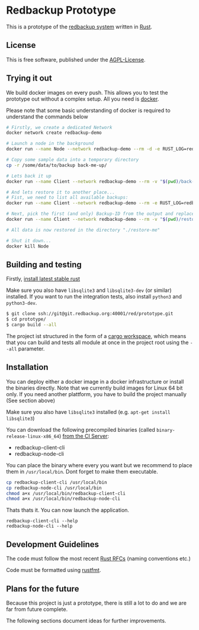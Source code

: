 # Redbackup Prototype

This is a prototype of the [redbackup system](https://www.redbackup.org/) written in [Rust](http://rust-lang.org/).

## License

This is free software, published under the [AGPL-License](https://www.gnu.org/licenses/agpl-3.0.en.html).

## Trying it out

We build docker images on every push. This allows you to test the prototype out without a complex setup. All you need is [docker](https://www.docker.com/).

Please note that some basic understanding of docker is required to understand the commands below

```bash
# Firstly, we create a dedicated Network
docker network create redbackup-demo

# Launch a node in the background
docker run --name Node --network redbackup-demo --rm -d -e RUST_LOG=redbackup=debug redbackup/node:0.11.0

# Copy some sample data into a temporary directory
cp -r /some/data/to/backup back-me-up/

# Lets back it up
docker run --name Client --network redbackup-demo --rm -v "$(pwd)/back-me-up":/data:z -e RUST_LOG=redbackup=warn redbackup/client:0.11.0 -h Node create 2018-04-12T17:49 /data/

# And lets restore it to another place...
# Fist, we need to list all available backups:
docker run --name Client --network redbackup-demo --rm -e RUST_LOG=redbackup=warn redbackup/client:0.11.0 -h Node list

# Next, pick the first (and only) Backup-ID from the output and replace BACKUP_ID in the next command with its value
docker run --name Client --network redbackup-demo --rm -v "$(pwd)/restore-me":/data:z -e RUST_LOG=redbackup=warn redbackup/client:0.11.0 -h Node restore BACKUP_ID /data/

# All data is now restored in the directory "./restore-me"

# Shut it down...
docker kill Node
```

## Building and testing

Firstly, [install latest stable rust](https://doc.rust-lang.org/book/second-edition/ch01-01-installation.html)

Make sure you also have `libsqlite3` and `libsqlite3-dev` (or similar) installed.
If you want to run the integration tests, also install `python3` and `python3-dev`.

```bash
$ git clone ssh://git@git.redbackup.org:40001/red/prototype.git
$ cd prototype/
$ cargo build --all
```

The project ist structured in the form of a [cargo workspace](https://github.com/rust-lang/rfcs/blob/master/text/1525-cargo-workspace.md), which means that you can build and tests all module at once in the project root using the `--all` parameter.

## Installation

You can deploy either a docker image in a docker infrastructure or install the binaries directly.
Note that we currently build images for Linux 64 bit only. If you need another plattform, you have to build
the project manually (See section above)

Make sure you also have `libsqlite3` installed (e.g. `apt-get install libsqlite3`)

You can download the following precompiled binaries (called `binary-release-linux-x86_64`) [from the CI Server](https://ci.redbackup.org/browse/RED-REDPRO/latestSuccessful/artifact):

- redbackup-client-cli
- redbackup-node-cli

You can place the binary where every you want but we recommend to place them in `/usr/local/bin`. Dont forget to make them executable.

```bash
cp redbackup-client-cli /usr/local/bin
cp redbackup-node-cli /usr/local/bin
chmod a+x /usr/local/bin/redbackup-client-cli
chmod a+x /usr/local/bin/redbackup-node-cli
```

Thats thats it. You can now launch the application.

```
redbackup-client-cli --help
redbackup-node-cli --help
```

## Development Guidelines

The code must follow the most recent [Rust RFCs](https://aturon.github.io/) (naming conventions etc.)

Code must be formatted using [rustfmt](https://github.com/rust-lang-nursery/rustfmt).

## Plans for the future

Because this project is just a prototype, there is still a lot to do and we are far from future complete.

The following sections document ideas for further improvements.